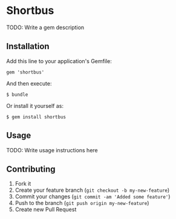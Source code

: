 # Shortbus

TODO: Write a gem description

## Installation

Add this line to your application's Gemfile:

    gem 'shortbus'

And then execute:

    $ bundle

Or install it yourself as:

    $ gem install shortbus

## Usage

TODO: Write usage instructions here

## Contributing

1. Fork it
2. Create your feature branch (`git checkout -b my-new-feature`)
3. Commit your changes (`git commit -am 'Added some feature'`)
4. Push to the branch (`git push origin my-new-feature`)
5. Create new Pull Request
